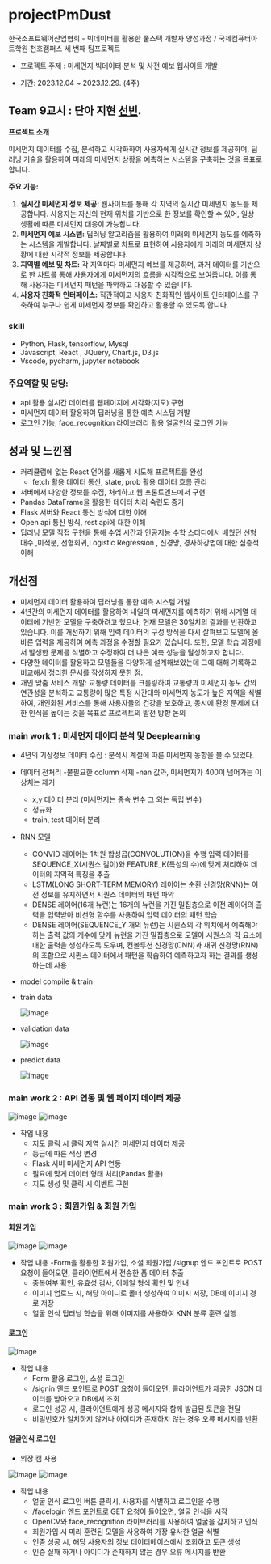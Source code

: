 # projectPmDust
한국소프트웨어산업협회 -  빅데이터를 활용한 풀스택 개발자 양성과정 / 국제컴퓨터아트학원 천호캠퍼스 세 번째 팀프로젝트

- 프로젝트 주제 : 미세먼지 빅데이터 분석 및 사전 예보 웹사이트 개발 

- 기간: 2023.12.04 ~ 2023.12.29. (4주)

## Team 9교시 : 단아 지현 [선빈](https://github.com/bin2da97).

**프로젝트 소개**

미세먼지 데이터를 수집, 분석하고 시각화하여 사용자에게 실시간 정보를 제공하며, 딥러닝 기술을 활용하여 미래의 미세먼지 상황을 예측하는 시스템을 구축하는 것을 목표로 합니다.

**주요 기능:**

1. **실시간 미세먼지 정보 제공:** 웹사이트를 통해 각 지역의 실시간 미세먼지 농도를 제공합니다. 사용자는 자신의 현재 위치를 기반으로 한 정보를 확인할 수 있어, 일상 생활에 따른 미세먼지 대응이 가능합니다.
2. **미세먼지 예보 시스템:** 딥러닝 알고리즘을 활용하여 미래의 미세먼지 농도를 예측하는 시스템을 개발합니다. 날짜별로 차트로 표현하여 사용자에게 미래의 미세먼지 상황에 대한 시각적 정보를 제공합니다.
3. **지역별 예보 및 차트:** 각 지역마다 미세먼지 예보를 제공하며, 과거 데이터를 기반으로 한 차트를 통해 사용자에게 미세먼지의 흐름을 시각적으로 보여줍니다. 이를 통해 사용자는 미세먼지 패턴을 파악하고 대응할 수 있습니다.
4. **사용자 친화적 인터페이스:** 직관적이고 사용자 친화적인 웹사이트 인터페이스를 구축하여 누구나 쉽게 미세먼지 정보를 확인하고 활용할 수 있도록 합니다.

### skill
- Python, Flask, tensorflow, Mysql
- Javascript, React , JQuery, Chart.js, D3.js
- Vscode, pycharm, jupyter notebook


### 주요역할 및 담당: 
- api 활용 실시간 데이터를 웹페이지에 시각화(지도) 구현
- 미세먼지 데이터 활용하여 딥러닝을 통한 예측 시스템 개발
- 로그인 기능, face_recognition 라이브러리 활용 얼굴인식 로그인 기능

## 성과 및 느낀점
- 커리큘럼에 없는 React 언어를 새롭게 시도해 프로젝트를 완성
  - fetch 활용 데이터 통신, state, prob 활용 데이터 흐름 관리
- 서버에서 다양한 정보를 수집, 처리하고 웹 프론트엔드에서 구현
- Pandas DataFrame을 활용한 데이터 처리 숙련도 증가
- Flask 서버와 React 통신 방식에 대한 이해
- Open api 통신 방식, rest api에 대한 이해
- 딥러닝 모델 직접 구현을 통해 수업 시간과 인공지능 수학 스터디에서 배웠던 선형대수 ,미적분, 선형회귀,Logistic Regression , 신경망, 경사하강법에 대한 심층적 이해

## 개선점
- 미세먼지 데이터 활용하여 딥러닝을 통한 예측 시스템 개발
- 4년간의 미세먼지 데이터를 활용하여 내일의 미세먼지를 예측하기 위해 시계열 데이터에 기반한 모델을 구축하려고 했으나, 현재 모델은 30일치의 결과를 반환하고 있습니다. 이를 개선하기 위해 입력 데이터의 구성 방식을 다시 살펴보고 모델에 올바른 입력을 제공하여 예측 과정을 수정할 필요가 있습니다. 또한, 모델 학습 과정에서 발생한 문제를 식별하고 수정하여 더 나은 예측 성능을 달성하고자 합니다.
- 다양한 데이터를 활용하고 모델들을 다양하게 설계해보았는데 그에 대해 기록하고 비교해서 정리한 문서를 작성하지 못한 점.
- 개인 맞춤 서비스 개발: 교통량 데이터를 크롤링하여 교통량과 미세먼지 농도 간의 연관성을 분석하고 교통량이 많은 특정 시간대와 미세먼지 농도가 높은 지역을 식별하여, 개인화된 서비스를 통해 사용자들의 건강을 보호하고, 동시에 환경 문제에 대한 인식을 높이는 것을 목표로 프로젝트의 발전 방향 논의


### main work 1 : 미세먼지 데이터 분석 및 Deeplearning
  - 4년의 기상정보 데이터 수집 : 분석시 계절에 따른 미세먼지 동향을 볼 수 있었다.
  - 데이터 전처리
    -불필요한 column 삭제
    -nan 값과, 미세먼지가 400이 넘어가는 이상치는 제거
    - x,y 데이터 분리 (미세먼지는 종속 변수 그 외는 독립 변수)
    - 정규화
    - train, test 데이터 분리
  - RNN 모델
    - CONVID 레이어는 1차원 합성곱(CONVOLUTION)을 수행 입력 데이터를 SEQUENCE_X(시퀀스 길이)와 FEATURE_K(특성의 수)에 맞게 처리하여 데이터의 지역적 특징을 추출
    - LSTM(LONG SHORT-TERM MEMORY) 레이어는 순환 신경망(RNN)는 이전 정보를 유지하면서 시퀀스 데이터의 패턴 파악
    - DENSE 레이어(16개 뉴런)는 16개의 뉴런을 가진 밀집층으로 이전 레이어의 출력을 입력받아 비선형 함수를 사용하여 입력 데이터의 패턴 학습
    - DENSE 레이어(SEQUENCE_Y 개의 뉴런)는 시퀀스의 각 위치에서 예측해야 하는 출력 값의 개수에 맞게 뉴런을 가진 밀집층으로 모델이 시퀀스의 각 요소에 대한 출력을 생성하도록 도우며, 컨볼루션 신경망(CNN)과 재귀 신경망(RNN)의 조합으로 시퀀스 데이터에서 패턴을 학습하여 예측하고자 하는 결과를 생성하는데 사용
  - model compile & train
  - train data

    ![image](https://github.com/bin2da97/projectPmDust/assets/117819102/60a83609-d164-4077-972c-ae60d3ddbb65)

  - validation data

    ![image](https://github.com/bin2da97/projectPmDust/assets/117819102/6a7c1a7c-5028-46cb-aa87-69fa91b15cd4)

  - predict data

    ![image](https://github.com/bin2da97/projectPmDust/assets/117819102/2922cd05-a798-4c47-b709-b16956ae4e97)


### main work 2 : API 연동 및 웹 페이지 데이터 제공
![image](https://github.com/bin2da97/projectPmDust/assets/117819102/73db4c98-da30-4ea6-a1e9-efc5e545e67d)
![image](https://github.com/bin2da97/projectPmDust/assets/117819102/981ec9ed-bac5-4f4f-8022-baf4c3633a54)

- 작업 내용
  - 지도 클릭 시 클릭 지역 실시간 미세먼지 데이터 제공
  - 등급에 따른 색상 변경
  - Flask 서버 미세먼지 API 연동
  - 필요에 맞게 데이터 형태 처리(Pandas 활용)
  - 지도 생성 및 클릭 시 이벤트 구현

 
### main work 3 : 회원가입 & 회원 가입

#### 회원 가입
![image](https://github.com/bin2da97/projectPmDust/assets/117819102/fe80c47d-ee82-4d67-b10e-585658c5221e)
![image](https://github.com/bin2da97/projectPmDust/assets/117819102/879c5620-e35c-46a3-a692-e0bfd94a10c1)

- 작업 내용
  -Form을 활용한 회원가입, 소셜 회원가입
    /signup 엔드 포인트로 POST 요청이 들어오면, 클라이언트에서 전송한 폼 데이터 추출
  - 중복여부 확인, 유효성 검사, 이메일 형식 확인 및 안내
  - 이미지 업로드 시, 해당 아이디로 폴더 생성하여 이미지 저장, DB에 이미지 경로 저장
  - 얼굴 인식 딥러닝 학습을 위해 이미지를 사용하여 KNN 분류 훈련 실행

 #### 로그인
 ![image](https://github.com/bin2da97/projectPmDust/assets/117819102/f73f06e6-a12b-459e-a435-08e7dcc6b2dd)

- 작업 내용
  - Form 활용 로그인, 소셜 로그인 
  - /signin 엔드 포인트로 POST 요청이 들어오면, 클라이언트가 제공한 JSON 데이터를 받아오고 DB에서 조회
  - 로그인 성공 시, 클라이언트에게 성공 메시지와 함께 발급된 토큰을 전달
  - 비밀번호가 일치하지 않거나 아이디가 존재하지 않는 경우 오류 메시지를 반환

#### 얼굴인식 로그인
  - 외장 캠 사용
    
  ![image](https://github.com/bin2da97/projectPmDust/assets/117819102/390f3c3b-1259-4df7-93ef-087a0565733a)
  ![image](https://github.com/bin2da97/projectPmDust/assets/117819102/4e84eda4-e3de-4790-a031-6d7e117daeb9)

- 작업 내용  
  - 얼굴 인식 로그인 버튼 클릭시,  사용자를 식별하고 로그인을 수행 
  - /facelogin 엔드 포인트로 GET 요청이 들어오면, 얼굴 인식을 시작
  - OpenCV와 face_recognition 라이브러리를 사용하여 얼굴을 감지하고 인식
  - 회원가입 시 미리 훈련된 모델을 사용하여 가장 유사한 얼굴 식별
  - 인증 성공 시, 해당 사용자의 정보 데이터베이스에서 조회하고 토큰 생성
  - 인증 실패 하거나 아이디가 존재하지 않는 경우 오류 메시지를 반환




